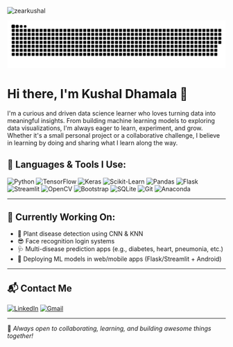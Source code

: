 <p align="left"> <img src="https://komarev.com/ghpvc/?username=zearkushal&label=Profile%20views&color=0e75b6&style=flat" alt="zearkushal" /> </p>
<picture>
  <source media="(prefers-color-scheme: dark)" srcset="https://raw.githubusercontent.com/zearkushal/zearkushal/output/github-snake-dark.svg" />
  <source media="(prefers-color-scheme: light)" srcset="https://raw.githubusercontent.com/zearkushal/zearkushal/output/github-snake.svg" />
  <img alt="github-snake" src="https://raw.githubusercontent.com/zearkushal/zearkushal/output/github-snake.svg" />
</picture>

# Hi there, I'm Kushal Dhamala 👋
I'm a curious and driven data science learner who loves turning data into meaningful insights. From building machine learning models to exploring data visualizations, I'm always eager to learn, experiment, and grow. Whether it's a small personal project or a collaborative challenge, I believe in learning by doing and sharing what I learn along the way.





## 🧰 Languages & Tools I Use:

![Python](https://img.shields.io/badge/Python-3776AB?style=flat&logo=python&logoColor=white)
![TensorFlow](https://img.shields.io/badge/TensorFlow-FF6F00?style=flat&logo=tensorflow&logoColor=white)
![Keras](https://img.shields.io/badge/Keras-D00000?style=flat&logo=keras&logoColor=white)
![Scikit-Learn](https://img.shields.io/badge/Scikit--Learn-F7931E?style=flat&logo=scikit-learn&logoColor=white)
![Pandas](https://img.shields.io/badge/Pandas-150458?style=flat&logo=pandas&logoColor=white)
![Flask](https://img.shields.io/badge/Flask-000000?style=flat&logo=flask&logoColor=white)
![Streamlit](https://img.shields.io/badge/Streamlit-FF4B4B?style=flat&logo=streamlit&logoColor=white)
![OpenCV](https://img.shields.io/badge/OpenCV-5C3EE8?style=flat&logo=opencv&logoColor=white)
![Bootstrap](https://img.shields.io/badge/Bootstrap-563D7C?style=flat&logo=bootstrap&logoColor=white)
![SQLite](https://img.shields.io/badge/SQLite-003B57?style=flat&logo=sqlite&logoColor=white)
![Git](https://img.shields.io/badge/Git-F05032?style=flat&logo=git&logoColor=white)
![Anaconda](https://img.shields.io/badge/Anaconda-44A833?style=flat&logo=anaconda&logoColor=white)

---
## 🧠 Currently Working On:

- 🌿 Plant disease detection using CNN & KNN  
- 😎 Face recognition login systems  
- 🩺 Multi-disease prediction apps (e.g., diabetes, heart, pneumonia, etc.)  
- 📱 Deploying ML models in web/mobile apps (Flask/Streamlit + Android)  

---
## 📬 Contact Me

[![LinkedIn](https://img.shields.io/badge/LinkedIn-0A66C2?style=for-the-badge&logo=linkedin&logoColor=white)](https://www.linkedin.com/in/kushal-dhamala-7290b9259/)
[![Gmail](https://img.shields.io/badge/Gmail-D14836?style=for-the-badge&logo=gmail&logoColor=white)](mailto:kshldhamala@gamail.com)

---

🤝 *Always open to collaborating, learning, and building awesome things together!*

 

